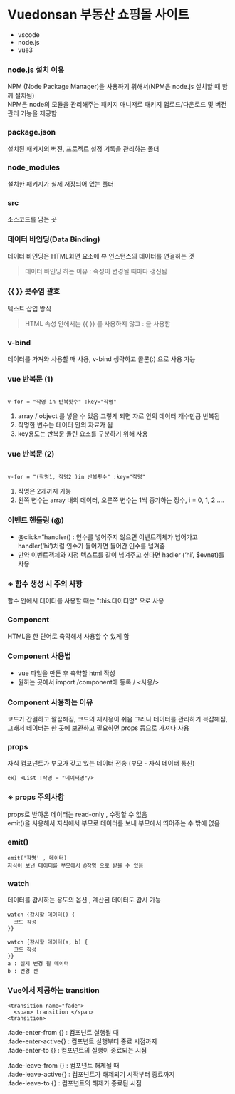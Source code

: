 # Vuedonsan 부동산 쇼핑몰 사이트

* vscode
* node.js
* vue3

### node.js 설치 이유

NPM (Node Package Manager)을 사용하기 위해서(NPM은 node.js 설치할 때 함께 설치됨)  
NPM은 node의 모듈을 관리해주는 패키지 매니저로 패키지 업로드/다운로드 및 버전관리 기능을 제공함


### package.json
설치된 패키지의 버전, 프로젝트 설정 기록을 관리하는 폴더

### node_modules 
설치한 패키지가 실제 저장되어 있는 폴더

### src
소스코드를 담는 곳

### 데이터 바인딩(Data Binding)
데이터 바인딩은 HTML화면 요소에 뷰 인스턴스의 데이터를 연결하는 것
> 데이터 바인딩 하는 이유 : 속성이 변경될 때마다 갱신됨  

### {{ }} 콧수염 괄호
텍스트 삽입 방식
> HTML 속성 안에서는 {{ }} 를 사용하지 않고 : 을 사용함

### v-bind
데이터를 가져와 사용할 때 사용, v-bind 생략하고 콜론(:) 으로 사용 가능  

### vue 반복문 (1)

```

v-for = "작명 in 반복횟수" :key="작명"

```
1. array / object 를 넣을 수 있음 그렇게 되면 자료 안의 데이터 개수만큼 반복됨
2. 작명한 변수는 데이터 안의 자료가 됨
3. key용도는 반복문 돌린 요소를 구분하기 위해 사용

### vue 반복문 (2)

```

v-for = "(작명1, 작명2 )in 반복횟수" :key="작명"

```

1. 작명은 2개까지 가능
2. 왼쪽 변수는 array 내의 데이터, 오른쪽 변수는 1씩 증가하는 정수, i = 0, 1, 2 ....

### 이벤트 핸들링 (@)
* @click=“handler() : 인수를 넣어주지 않으면 이벤트객체가 넘어가고 handler(‘hi’)처럼 인수가 들어가면 들어간 인수를 넘겨줌
* 만약 이벤트객체와 지정 텍스트를 같이 넘겨주고 싶다면 hadler (‘hi’, $evnet)를 사용

### ※ 함수 생성 시 주의 사항
함수 안에서 데이터를 사용할 때는 "this.데이터명" 으로 사용

### Component 
HTML을 한 단어로 축약해서 사용할 수 있게 함

### Component 사용법
* vue 파일을 만든 후 축약할 html 작성
* 원하는 곳에서 import /component에 등록 / <사용/>

### Component 사용하는 이유
코드가 간결하고 깔끔해짐, 코드의 재사용이 쉬움
그러나 데이터를 관리하기 복잡해짐, 그래서 데이터는 한 곳에 보관하고 필요하면 props 등으로 가져다 사용

### props 
자식 컴포넌트가 부모가 갖고 있는 데이터 전송 (부모 - 자식 데이터 통신)
```
ex) <List :작명 = "데이터명"/>
```
### ※ props 주의사항
props로 받아온 데이터는 read-only , 수정할 수 없음  
emit()을 사용해서 자식에서 부모로 데이터를 보내 부모에서 띄어주는 수 밖에 없음 

### emit()
```
emit('작명' , 데이터)
자식이 보낸 데이터를 부모에서 @작명 으로 받을 수 있음
```

### watch 
데이터를 감시하는 용도의 옵션 , 계산된 데이터도 감시 가능
```
watch {감시할 데이터() {
  코드 작성
}}
```
```
watch {감시할 데이터(a, b) {
  코드 작성
}}
a : 실제 변경 될 데이터
b : 변경 전 
```

### Vue에서 제공하는 transition
```
<transition name="fade">
  <span> transition </span>
<transition>
```
 .fade-enter-from {} : 컴포넌트 실행될 때   
 .fade-enter-active{} : 컴포넌트 실행부터 종료 시점까지  
 .fade-enter-to {}  : 컴포넌트의 실행이 종료되는 시점  

 .fade-leave-from {} : 컴포넌트 해제될 때  
 .fade-leave-active{} : 컴포넌트가 해제되기 시작부터 종료까지  
 .fade-leave-to {}  : 컴포넌트의 해제가 종료된 시점  








